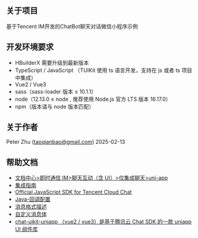 ## 关于项目
基于Tencent IM开发的ChatBot聊天对话微信小程序示例

## 开发环境要求
* HBuilderX 需要升级到最新版本
* TypeScript / JavaScript （TUIKit 使用 ts 语言开发，支持在 js 或者 ts 项目中集成）
* Vue2 / Vue3
* sass（sass-loader 版本 ≤ 10.1.1）
* node（12.13.0 ≤ node , 推荐使用 Node.js 官方 LTS 版本 16.17.0）
* npm（版本请与 node 版本匹配）

## 关于作者
Peter Zhu (taoqianbao@gmail.com)
2025-02-13

## 帮助文档
* [文档中心>即时通信 IM>聊天互动（含 UI）>仅集成聊天>uni-app](https://cloud.tencent.com/document/product/269/96744)
* [集成指南](https://console.cloud.tencent.com/im/tool-guide)
* [Official JavaScript SDK for Tencent Cloud Chat](https://www.npmjs.com/package/@tencentcloud/chat)
* [Java-回调配置](https://console.cloud.tencent.com/im/callback-setting)
* [消息格式描述](https://cloud.tencent.com/document/product/269/2720)
* [自定义消息体](https://cloud.tencent.cn/document/product/269/79115)
* [chat-uikit-uniapp （vue2 / vue3）是基于腾讯云 Chat SDK 的一款 uniapp UI 组件库](https://github.com/TencentCloud/chat-uikit-uniapp)